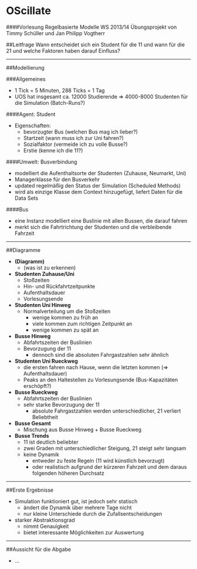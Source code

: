 OScillate
=========
####Vorlesung Regelbasierte Modelle WS 2013/14
Übungsprojekt von Timmy Schüller und Jan Philipp Vogtherr

##Leitfrage 
Wann entscheidet sich ein Student für die 11 und wann für die 21 und welche Faktoren haben darauf Einfluss?

---

##Modellierung

###Allgemeines
* 1 Tick = 5 Minuten, 288 Ticks = 1 Tag
* UOS hat insgesamt ca. 12000 Studierende => 4000-8000 Studenten für die Simulation (Batch-Runs?)

####Agent: Student
* Eigenschaften:
	* bevorzugter Bus (welchen Bus mag ich lieber?)
	* Startzeit (wann muss ich zur Uni fahren?)
	* Sozialfaktor (vermeide ich zu volle Busse?)
	* Erstie (kenne ich die 11?)

####Umwelt: Busverbindung
* modelliert die Aufenthaltsorte der Studenten (Zuhause, Neumarkt, Uni)
* Managerklasse für den Busverkehr
* updated regelmäßig den Status der Simulation (Scheduled Methods)
* wird als einzige Klasse dem Context hinzugefügt, liefert Daten für die Data Sets

####Bus
* eine Instanz modelliert eine Buslinie mit allen Bussen, die darauf fahren
* merkt sich die Fahrtrichtung der Studenten und die verbleibende Fahrzeit

---

##Diagramme
* __(Diagramm)__
	* (was ist zu erkennen)
* __Studenten Zuhause/Uni__
	* Stoßzeiten
	* Hin- und Rückfahrtzeitpunkte
	* Aufenthaltsdauer
	* Vorlesungsende
* __Studenten Uni Hinweg__
	* Normalverteilung um die Stoßzeiten 
		* wenige kommen zu früh an
		* viele kommen zum richtigen Zeitpunkt an
		* wenige kommen zu spät an
* __Busse Hinweg__
	* Abfahrtszeiten der Buslinien
	* Bevorzugung der 11
		* dennoch sind die absoluten Fahrgastzahlen sehr ähnlich
* __Studenten Uni Rueckweg__
	* die ersten fahren nach Hause, wenn die letzten kommen (=> Aufenthaltsdauer)
	* Peaks an den Haltestellen zu Vorlesungsende (Bus-Kapazitäten erschöpft?)
* __Busse Rueckweg__
	* Abfahrtszeiten der Buslinien
	* sehr starke Bevorzugung der 11
		* absolute Fahrgastzahlen werden unterschiedlicher, 21 verliert Beliebtheit
* __Busse Gesamt__
	* Mischung aus Busse Hinweg + Busse Rueckweg
* __Busse Trends__
	* 11 ist deutlich beliebter
	* zwei Graden mit unterschiedlicher Steigung, 21 steigt sehr langsam
	* keine Dynamik
		* entweder zu feste Regeln (11 wird künstlich bevorzugt)
		* oder realistisch aufgrund der kürzeren Fahrzeit und dem daraus folgenden höheren Durchsatz

---

##Erste Ergebnisse
* Simulation funktioniert gut, ist jedoch sehr statisch
	* ändert die Dynamik über mehrere Tage nicht
	* nur kleine Unterschiede durch die Zufallsentscheidungen
* starker Abstraktionsgrad
	* nimmt Genauigkeit
	* bietet interessante Möglichkeiten zur Auswertung	

---

##Aussicht für die Abgabe
* ...